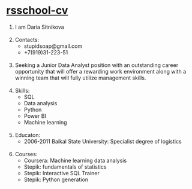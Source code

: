 <body>
    <h1><a href="https://komsomolochka.github.io/rsschool-cv/">rsschool-cv</a></h1>
    <ol>
        <li>I am Daria Sitnikova</li>
        <br>
        <li>Contacts:
            <ul>
                <li>stupidsoap@gmail.com</li>
                <li>+7(919)31-223-51</li>
            </ul>
        </li><br>
        <li>Seeking a Junior Data Analyst position with an outstanding career opportunity that will offer a rewarding
            work environment along with a winning team that will fully utilize management skills.</li><br>
        <li>Skills:
            <ul>
                <li>SQL</li>
                <li>Data analysis</li>
                <li>Python</li>
                <li>Power BI</li>
                <li>Machine learning</li>
            </ul>
        </li><br>
        <li>Educaton:
            <ul>
                <li>2006-2011 Baikal State University: Specialist degree of logistics</li>
            </ul>
        </li><br>
        <li>Courses:
            <ul>
                <li>Coursera: Machine learning data analysis</li>
                <li>Stepik: fundamentals of statistics</li>
                <li>Stepik: Interactive SQL Trainer</li>
                <li>Stepik: Python generation</li>
            </ul>
        </li>
    </ol>
</body>

